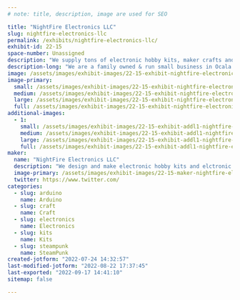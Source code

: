 ```yaml
---
# note: title, description, image are used for SEO

title: "NightFire Electronics LLC"
slug: nightfire-electronics-llc
permalink: /exhibits/nightfire-electronics-llc/
exhibit-id: 22-15
space-number: Unassigned
description: "We supply tons of electronic hobby kits, maker crafts and electronic steampunk crafts and supplies."
description-long: "We are a family owned & run small business in Ocala Fl providing electronic hobby kits from guitar amplifiers to LED Chasers to UFO Landing lights. We also provide 3D printed original designs and epoxy resin designs. We offer unique electronic jewelry and supplies. Visit our store in Ocala, FL"
image: /assets/images/exhibit-images/22-15-exhibit-nightfire-electronics-llc-aliens-black-large.jpg
image-primary: 
  small: /assets/images/exhibit-images/22-15-exhibit-nightfire-electronics-llc-aliens-black-small.jpg
  medium: /assets/images/exhibit-images/22-15-exhibit-nightfire-electronics-llc-aliens-black-medium.jpg
  large: /assets/images/exhibit-images/22-15-exhibit-nightfire-electronics-llc-aliens-black-large.jpg
  full: /assets/images/exhibit-images/22-15-exhibit-nightfire-electronics-llc-aliens-black-full.jpg
additional-images: 
  - 1:
    small: /assets/images/exhibit-images/22-15-exhibit-addl1-nightfire-electronics-llc-heart-vase-blue-shells-small.jpg
    medium: /assets/images/exhibit-images/22-15-exhibit-addl1-nightfire-electronics-llc-heart-vase-blue-shells-medium.jpg
    large: /assets/images/exhibit-images/22-15-exhibit-addl1-nightfire-electronics-llc-heart-vase-blue-shells-large.jpg
    full: /assets/images/exhibit-images/22-15-exhibit-addl1-nightfire-electronics-llc-heart-vase-blue-shells-full.jpg
maker: 
  name: "NightFire Electronics LLC"
  description: "We design and make electronic hobby kits and elctronic jewelry and supplies."
  image-primary: /assets/images/exhibit-images/22-15-maker-nightfire-electronics-llc-nf-ceramics-medium.jpg
  twitter: https://www.twitter.com/
categories: 
  - slug: arduino
    name: Arduino
  - slug: craft
    name: Craft
  - slug: electronics
    name: Electronics
  - slug: kits
    name: Kits
  - slug: steampunk
    name: SteamPunk
created-jotform: "2022-07-24 14:32:57"
last-modified-jotform: "2022-08-22 17:37:45"
last-exported: "2022-09-17 14:41:10"
sitemap: false

---
```

